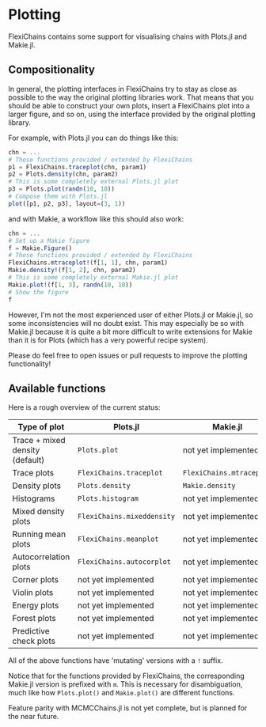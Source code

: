 # Plotting

FlexiChains contains some support for visualising chains with Plots.jl and Makie.jl.

## Compositionality

In general, the plotting interfaces in FlexiChains try to stay as close as possible to the way the original plotting libraries work.
That means that you should be able to construct your own plots, insert a FlexiChains plot into a larger figure, and so on, using the interface provided by the original plotting library.

For example, with Plots.jl you can do things like this:

```julia
chn = ...
# These functions provided / extended by FlexiChains
p1 = FlexiChains.traceplot(chn, param1)
p2 = Plots.density(chn, param2)
# This is some completely external Plots.jl plot
p3 = Plots.plot(randn(10, 10))
# Compose them with Plots.jl
plot([p1, p2, p3], layout=(3, 1))
```

and with Makie, a workflow like this should also work:

```julia
chn = ...
# Set up a Makie figure
f = Makie.Figure()
# These functions provided / extended by FlexiChains
FlexiChains.mtraceplot!(f[1, 1], chn, param1)
Makie.density!(f[1, 2], chn, param2)
# This is some completely external Makie.jl plot
Makie.plot!(f[1, 3], randn(10, 10))
# Show the figure
f
```

However, I'm not the most experienced user of either Plots.jl or Makie.jl, so some inconsistencies will no doubt exist.
This may especially be so with Makie.jl because it is quite a bit more difficult to write extensions for Makie than it is for Plots (which has a very powerful recipe system).

Please do feel free to open issues or pull requests to improve the plotting functionality!

## Available functions

Here is a rough overview of the current status:

| Type of plot                    | Plots.jl                   | Makie.jl                 |
| --------------                  | ----------                 | ----------               |
| Trace + mixed density (default) | `Plots.plot`               | not yet implemented      |
| Trace plots                     | `FlexiChains.traceplot`    | `FlexiChains.mtraceplot` |
| Density plots                   | `Plots.density`            | `Makie.density`          |
| Histograms                      | `Plots.histogram`          | not yet implemented      |
| Mixed density plots             | `FlexiChains.mixeddensity` | not yet implemented      |
| Running mean plots              | `FlexiChains.meanplot`     | not yet implemented      |
| Autocorrelation plots           | `FlexiChains.autocorplot`  | not yet implemented      |
| Corner plots                    | not yet implemented        | not yet implemented      |
| Violin plots                    | not yet implemented        | not yet implemented      |
| Energy plots                    | not yet implemented        | not yet implemented      |
| Forest plots                    | not yet implemented        | not yet implemented      |
| Predictive check plots          | not yet implemented        | not yet implemented      |

All of the above functions have 'mutating' versions with a `!` suffix.

Notice that for the functions provided by FlexiChains, the corresponding Makie.jl version is prefixed with `m`.
This is necessary for disambiguation, much like how `Plots.plot()` and `Makie.plot()` are different functions.

Feature parity with MCMCChains.jl is not yet complete, but is planned for the near future.
